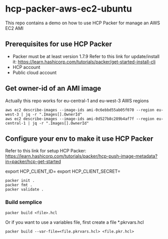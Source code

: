 # hcp-packer-aws-ec2-ubuntu
This repo contains a demo on how to use HCP Packer for manage an AWS EC2 AMI

## Prerequisites for use HCP Packer

* Packer must be at least version 1.7.9
Refer to this link for update/install it: https://learn.hashicorp.com/tutorials/packer/get-started-install-cli
* HCP account
* Public cloud account

## Get owner-id of an AMI image
Actually this repo works for eu-central-1 and eu-west-3 AWS regions

```
aws ec2 describe-images --image-ids ami-0c6ebbd55ab05f070 --region eu-west-3 | jq -r ".Images[].OwnerId"
aws ec2 describe-images --image-ids ami-0d527b8c289b4af7f --region eu-central-1 | jq -r ".Images[].OwnerId"
```

## Configure your env to make it use HCP Packer

Refer to this link for setup HCP Packer: https://learn.hashicorp.com/tutorials/packer/hcp-push-image-metadata?in=packer/hcp-get-started

export HCP_CLIENT_ID=
export HCP_CLIENT_SECRET=

```
packer init .
packer fmt .
packer validate .
```

### Build semplice
```
packer build <file>.hcl
```

Or if you want to use a variables file, first create a file *.pkrvars.hcl 

```
packer build --var-file=<file.pkrvars.hcl> <file.pkr.hcl>
```

